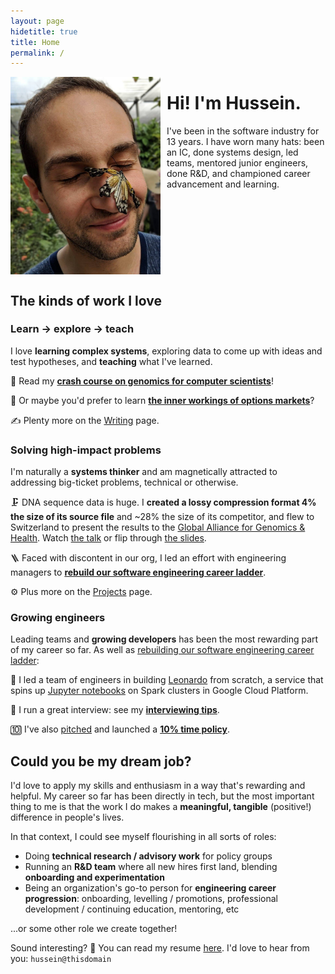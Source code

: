 ```yaml
---
layout: page
hidetitle: true
title: Home
permalink: /
---
```


<img style="float:left; padding-right:10px" src="images/butterfly_face.jpg" width="240">

# Hi! I'm Hussein.

I've been in the software industry for 13 years. I have worn many hats: been an IC, done systems design, led teams, mentored junior engineers, done R&D, and championed career advancement and learning.

<div style="clear:left"></div>

## The kinds of work I love

### Learn -> explore -> teach

I love **learning complex systems**, exploring data to come up with ideas and test hypotheses, and **teaching** what I've learned.

🧬 Read my [**crash course on genomics for computer scientists**](https://docs.google.com/document/d/1-C_BI4mx0Amjxac7G908Wtmfuc_N8O4_UqSDPiZu_bo/edit?usp=sharing)!

🚀 Or maybe you'd prefer to learn [**the inner workings of options markets**](https://helgridly.github.io/finstuff/understanding-NOPE/)?

✍ Plenty more on the [Writing](/writing) page.

### Solving high-impact problems

I'm naturally a **systems thinker** and am magnetically attracted to addressing big-ticket problems, technical or otherwise.

🗜 DNA sequence data is huge. I **created a lossy compression format 4% the size of its source file** and ~28% the size of its competitor, and flew to Switzerland to present the results to the [Global Alliance for Genomics & Health](https://www.ga4gh.org/). Watch [the talk](https://www.youtube.com/watch?v=TaqFBgaZHmE&t=13920s) or flip through [the slides](https://docs.google.com/presentation/d/1EAG3Mz_Rwszn1xzvLFlFDtZJKeTfTcqo/edit).

🪜 Faced with discontent in our org, I led an effort with engineering managers to [**rebuild our software engineering career ladder**](/levels).

⚙ Plus more on the [Projects](/Projects) page.

### Growing engineers

Leading teams and **growing developers** has been the most rewarding part of my career so far. As well as [rebuilding our software engineering career ladder](/levels):

📒 I led a team of engineers in building [Leonardo](https://github.com/DataBiosphere/leonardo) from scratch, a service that spins up [Jupyter notebooks](https://jupyter.org/) on Spark clusters in Google Cloud Platform.

🧠 I run a great interview: see my [**interviewing tips**](https://docs.google.com/document/d/1qNeXN_E_na_KXsZMaXRfYQcoT-0w59yjdmN1B7Tst68/edit#).

🔟 I've also [pitched](https://docs.google.com/presentation/d/1dgl6OwC9FHX-6oT9Z1JCmPglDmW9umv0/edit?usp=sharing&ouid=114804907504664516654&rtpof=true&sd=true) and launched a [**10% time policy**](https://docs.google.com/document/d/1z81KCX6tuKLnSct5oFamhEvcFCJIPGOL/edit?usp=sharing&ouid=114804907504664516654&rtpof=true&sd=true).

## Could you be my dream job?

I'd love to apply my skills and enthusiasm in a way that's rewarding and helpful. My career so far has been directly in tech, but the most important thing to me is that the work I do makes a **meaningful, tangible** (positive!) difference in people's lives.

In that context, I could see myself flourishing in all sorts of roles:

* Doing **technical research / advisory work** for policy groups
* Running an **R&D team** where all new hires first land, blending **onboarding and experimentation**
* Being an organization's go-to person for **engineering career progression**: onboarding, levelling / promotions, professional development / continuing education, mentoring, etc

...or some other role we create together!

Sound interesting? 🙂 You can read my resume [here](/resume). I'd love to hear from you: `hussein@thisdomain`
